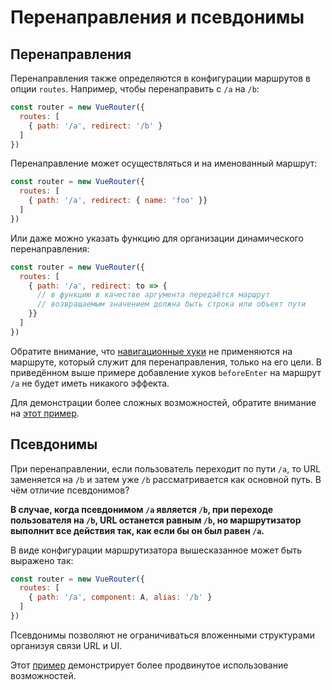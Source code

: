 # Перенаправления и псевдонимы

## Перенаправления

Перенаправления также определяются в конфигурации маршрутов в опции `routes`. Например, чтобы перенаправить с `/a` на `/b`:

```js
const router = new VueRouter({
  routes: [
    { path: '/a', redirect: '/b' }
  ]
})
```

Перенаправление может осуществляться и на именованный маршрут:

```js
const router = new VueRouter({
  routes: [
    { path: '/a', redirect: { name: 'foo' }}
  ]
})
```

Или даже можно указать функцию для организации динамического перенаправления:

```js
const router = new VueRouter({
  routes: [
    { path: '/a', redirect: to => {
      // в функцию в качестве аргумента передаётся маршрут
      // возвращаемым значением должна быть строка или объект пути
    }}
  ]
})
```

Обратите внимание, что [навигационные хуки](../advanced/navigation-guards.md) не применяются на маршруте, который служит для перенаправления, только на его цели. В приведённом выше примере добавление хуков `beforeEnter` на маршрут `/a` не будет иметь никакого эффекта.

Для демонстрации более сложных возможностей, обратите внимание на [этот пример](https://github.com/vuejs/vue-router/blob/dev/examples/redirect/app.js).

## Псевдонимы

При перенаправлении, если пользователь переходит по пути `/a`, то URL заменяется на `/b` и затем уже `/b` рассматривается как основной путь. В чём отличие псевдонимов?

**В случае, когда псевдонимом `/a` является `/b`, при переходе пользователя на `/b`, URL останется равным `/b`, но маршрутизатор выполнит все действия так, как если бы он был равен `/a`.**

В виде конфигурации маршрутизатора вышесказанное может быть выражено так:

```js
const router = new VueRouter({
  routes: [
    { path: '/a', component: A, alias: '/b' }
  ]
})
```

Псевдонимы позволяют не ограничиваться вложенными структурами организуя связи URL и UI.

Этот [пример](https://github.com/vuejs/vue-router/blob/dev/examples/route-alias/app.js) демонстрирует более продвинутое использование возможностей.
